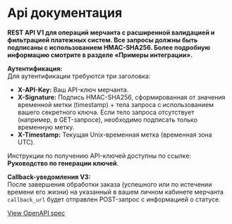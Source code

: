

# Api документация

**REST API V1 для операций мерчанта с расширенной валидацией и фильтрацией платежных систем. Все запросы должны быть подписаны с использованием HMAC-SHA256. Более подробную информацию смотрите в разделе «Примеры интеграции».**

**Аутентификация:**\
Для аутентификации требуются три заголовка:

* **X-API-Key:** Ваш API-ключ мерчанта.
* **X-Signature:** Подпись HMAC-SHA256, сформированная от значения временной метки (timestamp) + тела запроса с использованием вашего секретного ключа. Если тело запроса отсутствует (например, в GET-запросе), необходимо подписать только временную метку.
* **X-Timestamp:** Текущая Unix-временная метка (временная зона UTC).

Инструкции по получению API-ключей доступны по ссылке: **Руководство по генерации ключей**.

**Callback-уведомления V3:**\
После завершения обработки заказа (успешного или по истечении времени его жизни) на указанный в вашем личном кабинете мерчанта `callback_url` будет отправлен POST-запрос с информацией о статусе.

<a href="https://gitbookio.github.io/onboarding-template-images/gitbook-petstore.yaml" class="button primary" data-icon="arrow-up-right-from-square">View OpenAPI spec</a>
